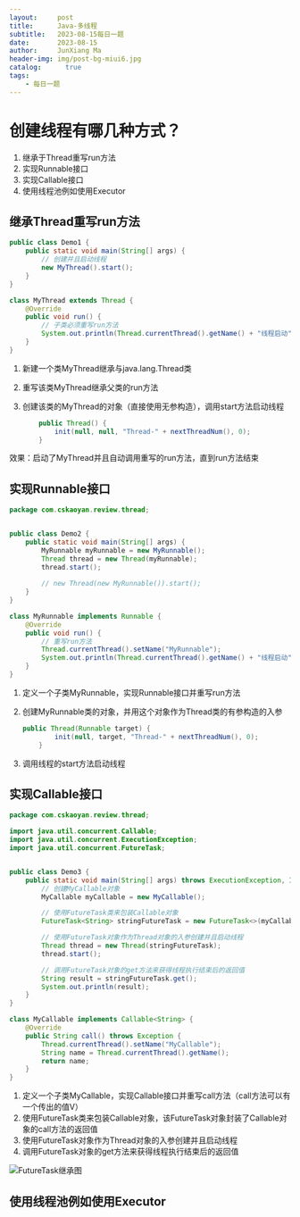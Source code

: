 ```yaml
---
layout:     post
title:      Java-多线程
subtitle:   2023-08-15每日一题
date:       2023-08-15
author:     JunXiang Ma
header-img: img/post-bg-miui6.jpg
catalog: 	  true
tags:
    - 每日一题 
---
```


# 创建线程有哪几种方式？

1. 继承于Thread重写run方法
2. 实现Runnable接口
3. 实现Callable接口
4. 使用线程池例如使用Executor

## 继承Thread重写run方法

```java
public class Demo1 {
    public static void main(String[] args) {
        // 创建并且启动线程
        new MyThread().start();
    }
}

class MyThread extends Thread {
    @Override
    public void run() {
        // 子类必须重写run方法
        System.out.println(Thread.currentThread().getName() + "线程启动");
    }
}
```

1. 新建一个类MyThread继承与java.lang.Thread类

2. 重写该类MyThread继承父类的run方法

3. 创建该类的MyThread的对象（直接使用无参构造），调用start方法启动线程

   ```java
       public Thread() {
           init(null, null, "Thread-" + nextThreadNum(), 0);
       }
   ```

   

效果：启动了MyThread并且自动调用重写的run方法，直到run方法结束



## 实现Runnable接口

```Java
package com.cskaoyan.review.thread;


public class Demo2 {
    public static void main(String[] args) {
        MyRunnable myRunnable = new MyRunnable();
        Thread thread = new Thread(myRunnable);
        thread.start();
        
        // new Thread(new MyRunnable()).start();
    }
}

class MyRunnable implements Runnable {
    @Override
    public void run() {
        // 重写run方法
        Thread.currentThread().setName("MyRunnable");
        System.out.println(Thread.currentThread().getName() + "线程启动");
    }
}
```

1. 定义一个子类MyRunnable，实现Runnable接口并重写run方法

2. 创建MyRunnable类的对象，并用这个对象作为Thread类的有参构造的入参

   ```java
   public Thread(Runnable target) {
           init(null, target, "Thread-" + nextThreadNum(), 0);
       }
   ```

3. 调用线程的start方法启动线程



## 实现Callable接口

```java
package com.cskaoyan.review.thread;

import java.util.concurrent.Callable;
import java.util.concurrent.ExecutionException;
import java.util.concurrent.FutureTask;


public class Demo3 {
    public static void main(String[] args) throws ExecutionException, InterruptedException {
        // 创建MyCallable对象
        MyCallable myCallable = new MyCallable();

        // 使用FutureTask类来包装Callable对象
        FutureTask<String> stringFutureTask = new FutureTask<>(myCallable);

        // 使用FutureTask对象作为Thread对象的入参创建并且启动线程
        Thread thread = new Thread(stringFutureTask);
        thread.start();

        // 调用FutureTask对象的get方法来获得线程执行结束后的返回值
        String result = stringFutureTask.get();
        System.out.println(result);
    }
}

class MyCallable implements Callable<String> {
    @Override
    public String call() throws Exception {
        Thread.currentThread().setName("MyCallable");
        String name = Thread.currentThread().getName();
        return name;
    }
}
```

1. 定义一个子类MyCallable，实现Callable<V>接口并重写call方法（call方法可以有一个传出的值V）
2. 使用FutureTask类来包装Callable对象，该FutureTask对象封装了Callable对象的call方法的返回值
3. 使用FutureTask对象作为Thread对象的入参创建并且启动线程
4. 调用FutureTask对象的get方法来获得线程执行结束后的返回值

![FutureTask继承图](https://hixiaodong123.oss-cn-hangzhou.aliyuncs.com/typora/202302020103647.png?align=center&padding=true)

## 使用线程池例如使用Executor
